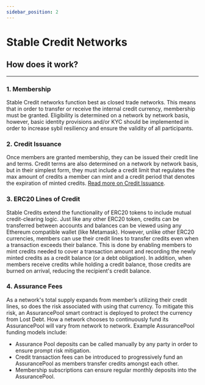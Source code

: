 ```yaml
---
sidebar_position: 2
---
```


# Stable Credit Networks

## How does it work?

---

### 1. Membership

Stable Credit networks function best as closed trade networks. This means that in order to transfer or receive the internal credit currency, membership must be granted. Eligibility is determined on a network by network basis, however, basic identity provisions and/or KYC should be implemented in order to increase sybil resiliency and ensure the validity of all participants.

### 2. Credit Issuance

Once members are granted membership, they can be issued their credit line and terms. Credit terms are also determined on a network by network basis, but in their simplest form, they must include a credit limit that regulates the max amount of credits a member can mint and a credit period that denotes the expiration of minted credits. [Read more on Credit Issuance](/docs/overview/credit-issuance).

### 3. ERC20 Lines of Credit

Stable Credits extend the functionality of ERC20 tokens to include mutual credit-clearing logic. Just like any other ERC20 token, credits can be transferred between accounts and balances can be viewed using any Ethereum compatible wallet (like Metamask). However, unlike other ERC20 currencies, members can use their credit lines to transfer credits even when a transaction exceeds their balance. This is done by enabling members to mint credits needed to cover a transaction amount and recording the newly minted credits as a credit balance (or a debt obligation). In addition, when members receive credits while holding a credit balance, those credits are burned on arrival, reducing the recipient's credit balance.

### 4. Assurance Fees

As a network's total supply expands from member’s utilizing their credit lines, so does the risk associated with using that currency. To mitigate this risk, an AssurancePool smart contract is deployed to protect the currency from Lost Debt. How a network chooses to continuously fund its AssurancePool will vary from network to network. Example AssurancePool funding models include:

- Assurance Pool deposits can be called manually by any party in order to ensure prompt risk mitigation.
- Credit transaction fees can be introduced to progressively fund an AssurancePool as members transfer credits amongst each other.
- Membership subscriptions can ensure regular monthly deposits into the AssurancePool.
